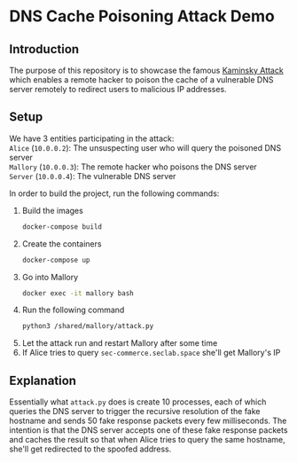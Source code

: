 # DNS Cache Poisoning Attack Demo
## Introduction
The purpose of this repository is to showcase the famous [Kaminsky Attack](http://unixwiz.net/techtips/iguide-kaminsky-dns-vuln.html) which enables a remote hacker to poison the cache of a vulnerable DNS server remotely to redirect users to malicious IP addresses.

## Setup
We have 3 entities participating in the attack:\
`Alice` (`10.0.0.2`): The unsuspecting user who will query the poisoned DNS server\
`Mallory` (`10.0.0.3`): The remote hacker who poisons the DNS server\
`Server` (`10.0.0.4`): The vulnerable DNS server

In order to build the project, run the following commands:
1. Build the images
   ```bash
   docker-compose build
   ```
2. Create the containers
   ```bash
   docker-compose up
   ```
3. Go into Mallory
   ```bash
   docker exec -it mallory bash
   ```
4. Run the following command
   ```bash
   python3 /shared/mallory/attack.py
   ```
5. Let the attack run and restart Mallory after some time
6. If Alice tries to query `sec-commerce.seclab.space` she'll get Mallory's IP

## Explanation
Essentially what `attack.py` does is create 10 processes, each of which queries the DNS server to trigger the recursive resolution of the fake hostname and sends 50 fake response packets every few milliseconds. The intention is that the DNS server accepts one of these fake response packets and caches the result so that when Alice tries to query the same hostname, she'll get redirected to the spoofed address.
